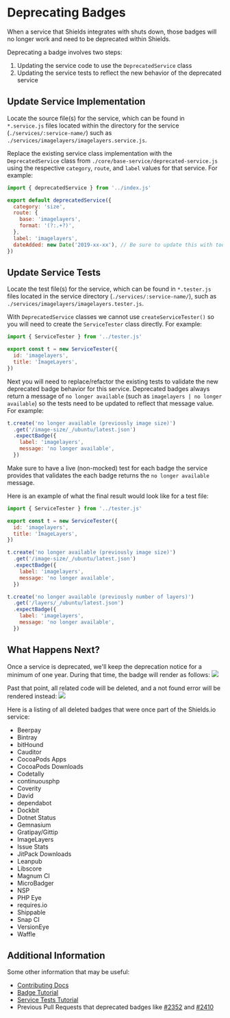 # Deprecating Badges

When a service that Shields integrates with shuts down, those badges will no longer work and need to be deprecated within Shields.

Deprecating a badge involves two steps:

1.  Updating the service code to use the `DeprecatedService` class
2.  Updating the service tests to reflect the new behavior of the deprecated service

## Update Service Implementation

Locate the source file(s) for the service, which can be found in `*.service.js` files located within the directory for the service (`./services/:service-name/`) such as `./services/imagelayers/imagelayers.service.js`.

Replace the existing service class implementation with the `DeprecatedService` class from `./core/base-service/deprecated-service.js` using the respective `category`, `route`, and `label` values for that service. For example:

```js
import { deprecatedService } from '../index.js'

export default deprecatedService({
  category: 'size',
  route: {
    base: 'imagelayers',
    format: '(?:.+?)',
  },
  label: 'imagelayers',
  dateAdded: new Date('2019-xx-xx'), // Be sure to update this with today's date!
})
```

## Update Service Tests

Locate the test file(s) for the service, which can be found in `*.tester.js` files located in the service directory (`./services/:service-name/`), such as `./services/imagelayers/imagelayers.tester.js`.

With `DeprecatedService` classes we cannot use `createServiceTester()` so you will need to create the `ServiceTester` class directly. For example:

```js
import { ServiceTester } from '../tester.js'

export const t = new ServiceTester({
  id: 'imagelayers',
  title: 'ImageLayers',
})
```

Next you will need to replace/refactor the existing tests to validate the new deprecated badge behavior for this service. Deprecated badges always return a message of `no longer available` (such as `imagelayers | no longer available`) so the tests need to be updated to reflect that message value. For example:

```js
t.create('no longer available (previously image size)')
  .get('/image-size/_/ubuntu/latest.json')
  .expectBadge({
    label: 'imagelayers',
    message: 'no longer available',
  })
```

Make sure to have a live (non-mocked) test for each badge the service provides that validates the each badge returns the `no longer available` message.

Here is an example of what the final result would look like for a test file:

```js
import { ServiceTester } from '../tester.js'

export const t = new ServiceTester({
  id: 'imagelayers',
  title: 'ImageLayers',
})

t.create('no longer available (previously image size)')
  .get('/image-size/_/ubuntu/latest.json')
  .expectBadge({
    label: 'imagelayers',
    message: 'no longer available',
  })

t.create('no longer available (previously number of layers)')
  .get('/layers/_/ubuntu/latest.json')
  .expectBadge({
    label: 'imagelayers',
    message: 'no longer available',
  })
```

## What Happens Next?

Once a service is deprecated, we'll keep the deprecation notice for a minimum of one year. During that time, the badge will render as follows:
![](https://img.shields.io/badge/gratipay-no%20longer%20available-inactive)

Past that point, all related code will be deleted, and a not found error will be rendered instead:
![](https://img.shields.io/badge/404-badge%20not%20found-critical)

Here is a listing of all deleted badges that were once part of the Shields.io service:

- Beerpay
- Bintray
- bitHound
- Cauditor
- CocoaPods Apps
- CocoaPods Downloads
- Codetally
- continuousphp
- Coverity
- David
- dependabot
- Dockbit
- Dotnet Status
- Gemnasium
- Gratipay/Gittip
- ImageLayers
- Issue Stats
- JitPack Downloads
- Leanpub
- Libscore
- Magnum CI
- MicroBadger
- NSP
- PHP Eye
- requires.io
- Shippable
- Snap CI
- VersionEye
- Waffle

## Additional Information

Some other information that may be useful:

- [Contributing Docs](../CONTRIBUTING.md)
- [Badge Tutorial](./TUTORIAL.md)
- [Service Tests Tutorial](./service-tests.md)
- Previous Pull Requests that deprecated badges like [#2352](https://github.com/badges/shields/pull/2352) and [#2410](https://github.com/badges/shields/pull/2410)

